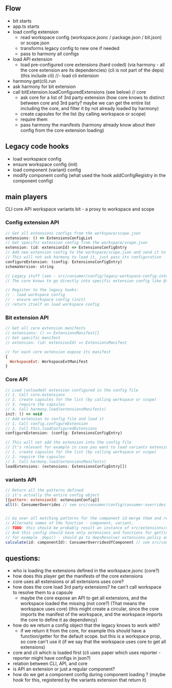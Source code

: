 ## Flow
- bit starts
- app.ts starts
- load config extension
  - read workspace config (workspace.jsonc / package.json / bit.json) or scope.json
  - transforms legacy config to new one if needed
  - pass to harmony all configs
- load API extension
  - load pre-configured core extensions (hard coded) (via harmony - all the core extension are its dependencies) (cli is not part of the deps)
  (this include cli)
//- load cli extension
- harmony.get(cli).run
- ask harmony for bit extension
- call bitExtension.loadConfiguredExtensions (see below) // core
  - ask core for a list of 3rd party extension (how core knows to distinct between core and 3rd party? maybe we can get the entire list
  including the core, and filter it by not already loaded by harmony)
  - create capsules for the list (by calling workspace or scope)
  - require them
  - pass harmony the manifests (harmony already know about their config from the core extension loading)

## Legacy code hooks
- load workspace config
- ensure workspace config (init)
- load component (variant) config
- modify component config (what used the hook addConfigRegistry in the component config)

## main players
CLI
core
API
workspace
variants
bit - a proxy to workspace and scope

### Config extension API
```js
// Get all extensions configs from the workspace/scope.json
extensions: () => ExtensionsConfigList
// Get specific extension config from the workspace/scope.json
extension: (id: extensionId) => ExtensionsConfigEntry
// Add new extension config to the workspace/scope.json and send it to harmony
// This will not ask harmony to load it, just pass its configuration
configureExtension: (config: ExtensionsConfigEntry)
schemaVersion: string

// Legacy stuff (see - src/consumer/config/legacy-workspace-config-interface.ts) - the names / structure requires modifications
// The core knows to go directly into specific extension config like @teambit/workspace.defaultScope

// Register to the legacy hooks:
// - load workspace config
// - ensure workspace config (init)
// return itself on load workspace config
```

### Bit extension API
```js
// Get all core extension manifests
// extensions: () => ExtensionsManifest[]
// Get specific manifest
// extension: (id: extensionId) => ExtensionsManifest

// for each core extension expose its manifest
{
  WorkspaceExt: WorkspaceExtManifest
}
```

### Core API
```js
// Load (unloaded) extension configured in the config file
// 1. Call core.extensions
// 2. create capsules for the list (by calling workspace or scope)
// 3. require the capsules
// 4. Call harmony.load(extensionsManifests)
init: () => void
// Add extension to config file and load it
// 1. Call config.configureExtension
// 2. Call this.loadConfiguredExtensions
configureExtension: (config: ExtensionsConfigEntry)

// This will not add the extension into the config file
// It's relevant for example in case you want to load variants extensions (you don't want to configure them in the root)
// 1. create capsules for the list (by calling workspace or scope)
// 2. require the capsules
// 3. Call harmony.load(extensionsManifests)
loadExtensions: (extensions: ExtensionsConfigEntry[])
```

### variants API
```js
// Return all the patterns defined
// it's actually the entire config object
[{pattern: extensionId: extensionConfig}]
all(): ConsumerOverrides // see src/consumer/config/consumer-overrides.ts


// Go over all matching patterns for the component id merge them and return the result
// Alternate names of the function - component, variant,
// TODO: this should be probably result an instance of src/extensions/component/config.ts
// And this config should have only extensions and functions for getting legacy stuff
// for example _deps() - should go to depsResolver extensions.policy and to the correct stuff
calculate(id: componentId): ConsumerOverridesOfComponent // see src/consumer/config/consumer-overrides.ts
```

## questions:
- who is loading the extensions defined in the workspace.jsonc (core?)
- how does this player get the manifests of the core extensions
- core uses all extensions or all extensions uses core?
- how does the core load 3rd party extensions? he can't call workspace to resolve them to a capsule
  - maybe the core expose an API to get all extensions, and the workspace loaded the missing (not core?)
  (That means the workspace uses core)
  (this might create a circular, since the core imports the manifest of the workspace, and the workspace imports the core to define it as dependency)
- how do we return a config object that the legacy knows to work with?
  - if we return it from the core, for example this should have a function/getter for the default scope. but this is a workspace prop, so core can't use it (if we say that the workspace uses core to get all extensions)
- core and cli which is loaded first (cli uses paper which uses reporter - reporter might have configs in json?)
- relation between CLI, API, and core
- is API an extension or just a regular component?
- how do we get a component config during component loading ? (maybe hook for this, registered by the variants extension that return it)

